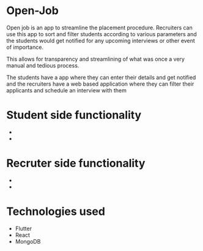# Open-Job

Open job is an app to streamline the placement procedure. Recruiters can use this app to sort and filter students according to various parameters and the students would get notified for any upcoming interviews or other event of importance.

This allows for transparency and streamlining of what was once a very manual and tedious process.

The students have a app where they can enter their details and get notified and the recruiters have a web based application where they can filter their applicants and schedule an interview with them

# Student side functionality

<ul>
<li></li>
<li></li>
</ul>

# Recruter side functionality

<ul>
<li></li>
<li></li>
</ul>

# Technologies used

<ul>
<li>Flutter</li>
<li>React</li>
<li>MongoDB</li>
</ul>
